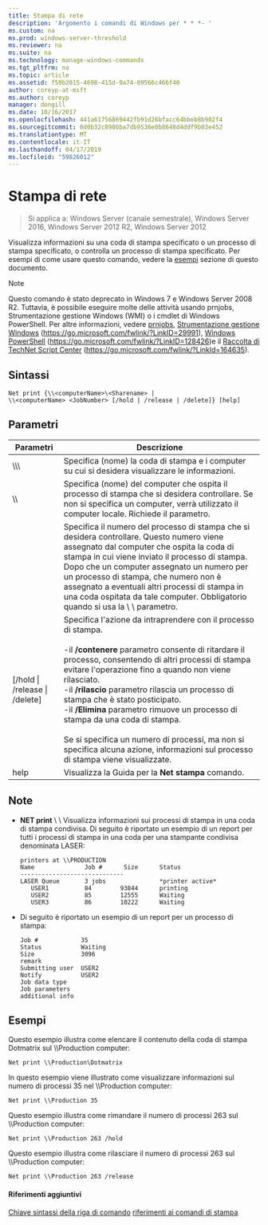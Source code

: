 ```yaml
---
title: Stampa di rete
description: 'Argomento i comandi di Windows per * * *- '
ms.custom: na
ms.prod: windows-server-threshold
ms.reviewer: na
ms.suite: na
ms.technology: manage-windows-commands
ms.tgt_pltfrm: na
ms.topic: article
ms.assetid: f59b2015-4698-415d-9a74-09566c466f40
author: coreyp-at-msft
ms.author: coreyp
manager: dongill
ms.date: 10/16/2017
ms.openlocfilehash: 441a61756869442fb91d26bfacc64bbeb8b902f4
ms.sourcegitcommit: 0d0b32c8986ba7db9536e0b8648d4ddf9b03e452
ms.translationtype: MT
ms.contentlocale: it-IT
ms.lasthandoff: 04/17/2019
ms.locfileid: "59826012"
---
```

# <a name="net-print"></a>Stampa di rete

>Si applica a: Windows Server (canale semestrale), Windows Server 2016, Windows Server 2012 R2, Windows Server 2012

Visualizza informazioni su una coda di stampa specificato o un processo di stampa specificato, o controlla un processo di stampa specificato.
Per esempi di come usare questo comando, vedere la [esempi](#BKMK_examples) sezione di questo documento.
> [!NOTE]
> Questo comando è stato deprecato in Windows 7 e Windows Server 2008 R2. Tuttavia, è possibile eseguire molte delle attività usando prnjobs, Strumentazione gestione Windows (WMI) o i cmdlet di Windows PowerShell. Per altre informazioni, vedere [prnjobs](prnjobs.md), [Strumentazione gestione Windows](https://go.microsoft.com/fwlink/?LinkID=29991) (https://go.microsoft.com/fwlink/?LinkID=29991), [Windows PowerShell](https://go.microsoft.com/fwlink/?LinkID=128426) (https://go.microsoft.com/fwlink/?LinkID=128426)e il [Raccolta di TechNet Script Center](https://go.microsoft.com/fwlink/?LinkId=164635) (https://go.microsoft.com/fwlink/?LinkId=164635).
## <a name="syntax"></a>Sintassi
```
Net print {\\<computerName>\<Sharename> | 
\\<computerName> <JobNumber> [/hold | /release | /delete]} [help]
```
## <a name="parameters"></a>Parametri
|Parametri|Descrizione|
|-------|--------|
|\\\\<computerName>\\<Sharename>|Specifica (nome) la coda di stampa e i computer su cui si desidera visualizzare le informazioni.|
|\\\\<computerName>|Specifica (nome) del computer che ospita il processo di stampa che si desidera controllare. Se non si specifica un computer, verrà utilizzato il computer locale. Richiede il <JobNumber> parametro.|
|<JobNumber>|Specifica il numero del processo di stampa che si desidera controllare. Questo numero viene assegnato dal computer che ospita la coda di stampa in cui viene inviato il processo di stampa. Dopo che un computer assegnato un numero per un processo di stampa, che numero non è assegnato a eventuali altri processi di stampa in una coda ospitata da tale computer. Obbligatorio quando si usa la \\ \\ <computerName> parametro.|
|[/hold &#124; /release &#124; /delete]|Specifica l'azione da intraprendere con il processo di stampa.<br /><br />-il **/contenere** parametro consente di ritardare il processo, consentendo di altri processi di stampa evitare l'operazione fino a quando non viene rilasciato.<br />-il **/rilascio** parametro rilascia un processo di stampa che è stato posticipato.<br />-il **/Elimina** parametro rimuove un processo di stampa da una coda di stampa.<br /><br />Se si specifica un numero di processi, ma non si specifica alcuna azione, informazioni sul processo di stampa viene visualizzate.|
|help|Visualizza la Guida per la **Net stampa** comando.|
## <a name="remarks"></a>Note
-   **NET print** \\ \\ <computerName> Visualizza informazioni sui processi di stampa in una coda di stampa condivisa. Di seguito è riportato un esempio di un report per tutti i processi di stampa in una coda per una stampante condivisa denominata LASER:
    ```
    printers at \\PRODUCTION
    Name              Job #      Size      Status
    -----------------------------
    LASER Queue       3 jobs               *printer active*
       USER1          84        93844      printing
       USER2          85        12555      Waiting
       USER3          86        10222      Waiting
    ```
-   Di seguito è riportato un esempio di un report per un processo di stampa:
    ```
    Job #            35
    Status           Waiting
    Size             3096
    remark
    Submitting user  USER2
    Notify           USER2
    Job data type
    Job parameters
    additional info
    ```
## <a name="BKMK_examples"></a>Esempi
Questo esempio illustra come elencare il contenuto della coda di stampa Dotmatrix sul \\\Production computer:
```
Net print \\Production\Dotmatrix 
```
In questo esempio viene illustrato come visualizzare informazioni sul numero di processi 35 nel \\\Production computer:
```
Net print \\Production 35 
```
Questo esempio illustra come rimandare il numero di processi 263 sul \\\Production computer:
```
Net print \\Production 263 /hold 
```
Questo esempio illustra come rilasciare il numero di processi 263 sul \\\Production computer:
```
Net print \\Production 263 /release 
```
#### <a name="additional-references"></a>Riferimenti aggiuntivi
[Chiave sintassi della riga di comando](command-line-syntax-key.md)
[riferimenti ai comandi di stampa](print-command-reference.md)
